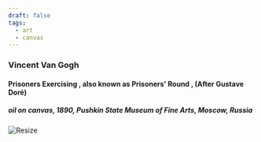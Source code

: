 ```yaml
---
draft: false
tags:
  - art
  - canvas
---
```


### Vincent Van Gogh
#### Prisoners Exercising , also known as Prisoners' Round , (After Gustave Doré)
##### _oil on canvas, 1890, Pushkin State Museum of Fine Arts, Moscow, Russia_
![Resize](https://upload.wikimedia.org/wikipedia/commons/9/9e/Vincent_Willem_van_Gogh_037.jpg?width=200px)
